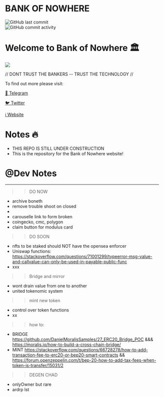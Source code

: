 # **BANK OF NOWHERE**
<img alt="GitHub last commit" src="https://img.shields.io/github/last-commit/s0crates-eth/BON-WORLD?color=orange&label=BON%20was%20here%20%3D%3E&style=plastic"><br><img alt="GitHub commit activity" src="https://img.shields.io/github/commit-activity/y/s0crates-eth/BON-WORLD?color=orange&label=commits%20so%20far%20%3D%3E&style=plastic">

# Welcome to Bank of Nowhere 🏛️

![](https://pbs.twimg.com/profile_banners/1543484568917135361/1671210983/1500x500)

// DONT TRUST THE BANKERS -- TRUST THE TECHNOLOGY //

To find out more please visit:

[💬 Telegram](https://t.me/BankOfNowhereChat)

[🐦 Twitter](https://twitter.com/bankofnowhere)

[ℹ️ Website](https://bankofnowhere.world)

# Notes 🔥

- THIS REPO IS STILL UNDER CONSTRUCTION
- This is the repository for the Bank of Nowhere website! 

# @Dev Notes
____________________________

>> DO NOW
- archive boneth
- remove trouble shoot on closed
- 
- carouselle link to form broken
- coingecko, cmc, polygon
- claim button for modulus card

>> DO SOON
- nfts to be staked should NOT have the opensea enforcer
- Uniswap functions: https://stackoverflow.com/questions/71001299/typeerror-msg-value-and-callvalue-can-only-be-used-in-payable-public-func
- xxx

>> Bridge and mirror
- wont drain value from one to another
- united tokenomic system

>> mint new token
- control over token functions
- xx

>> how to:
- BRIDGE https://github.com/DanielMoralisSamples/27_ERC20_Bridge_POC &&& https://moralis.io/how-to-build-a-cross-chain-bridge/
- MINT https://stackoverflow.com/questions/66728278/how-to-add-transaction-fee-to-erc20-or-bep20-smart-contracts && https://forum.openzeppelin.com/t/bep-20-how-to-add-tax-fees-when-token-is-transfer/15031/2 

>> DEGEN CHAD
- onlyOwner but rare
- ardrp lst


